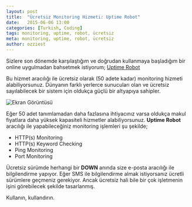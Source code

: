 ```yaml
---
layout: post
title:  "Ücretsiz Monitoring Hizmeti: Uptime Robot"
date:   2015-06-06 13:00
categories: [Turkish, Coding]
tags: monitoring, uptime, robot, ücretsiz
meta: monitoring, uptime, robot, ücretsiz
author: ozziest
---
```


Sizlere son dönemde karşılaştığım ve doğrudan kullanmaya başladığım bir online uygulmadan bahsetmek istiyorum; [Uptime Robot](https://uptimerobot.com)

Bu hizmet aracılığı ile ücretsiz olarak (50 adete kadar) monitoring hizmeti alabiliyorsunuz. Dünyanın farklı yerlerce sunucuları olan ve ücretsiz sayılabilecek bir sistem için oldukça güçlü bir altyapıya sahipler.

![Ekran Görüntüsü](http://blog.uptimerobot.com/wp-content/uploads/2014/01/uptime-robot-dashboard.jpg)

Eğer 50 adet tanımlamadan daha fazlasına ihtiyacınız varsa oldukça makul fiyatlara daha yüksek kapasiteli hizmetler alabiliyorsunuz. **Uptime Robot** aracılığı ile yapabileceğiniz monitoring işlemleri şu şekilde;

- HTTP(s) Monitoring
- HTTP(s) Keyword Checking 
- Ping Monitoring
- Port Monitoring

Ücretsiz sürümde herhangi bir **DOWN** anında size e-posta aracılığı ile bilgilendirme yapıyor. Eğer SMS ile bilgilendirme almak istiyorsanız ücretli sürümlere geçmeniz gerekiyor. Ancak ücretsiz hali bile bir çok işletmenin işini görebilecek şekilde tasarlanmış. 

Kullanın, kullandırın.